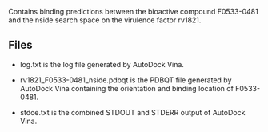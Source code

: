 Contains binding predictions between the bioactive compound F0533-0481 and the nside search space on the virulence factor rv1821.

## Files

- log.txt is the log file generated by AutoDock Vina.

- rv1821_F0533-0481_nside.pdbqt is the PDBQT file generated by AutoDock Vina containing the orientation and binding location of F0533-0481.

- stdoe.txt is the combined STDOUT and STDERR output of AutoDock Vina.

